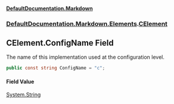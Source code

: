 #### [DefaultDocumentation\.Markdown](../../../../index.md 'index')
### [DefaultDocumentation\.Markdown\.Elements](../../../../index.md#DefaultDocumentation.Markdown.Elements 'DefaultDocumentation\.Markdown\.Elements').[CElement](index.md 'DefaultDocumentation\.Markdown\.Elements\.CElement')

## CElement\.ConfigName Field

The name of this implementation used at the configuration level\.

```csharp
public const string ConfigName = "c";
```

#### Field Value
[System\.String](https://docs.microsoft.com/en-us/dotnet/api/System.String 'System\.String')